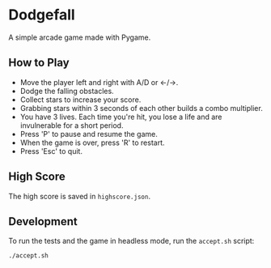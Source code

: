 # Dodgefall

A simple arcade game made with Pygame.

## How to Play

- Move the player left and right with A/D or ←/→.
- Dodge the falling obstacles.
- Collect stars to increase your score.
- Grabbing stars within 3 seconds of each other builds a combo multiplier.
- You have 3 lives. Each time you're hit, you lose a life and are invulnerable for a short period.
- Press 'P' to pause and resume the game.
- When the game is over, press 'R' to restart.
- Press 'Esc' to quit.

## High Score

The high score is saved in `highscore.json`.

## Development

To run the tests and the game in headless mode, run the `accept.sh` script:

```bash
./accept.sh
```
